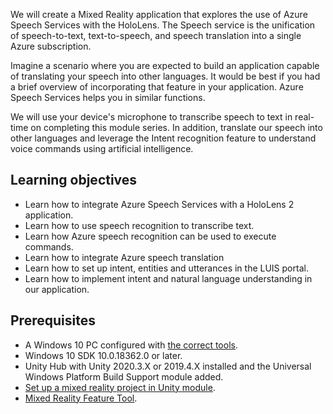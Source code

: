 We will create a Mixed Reality application that explores the use of Azure Speech Services with the HoloLens. The Speech service is the unification of speech-to-text, text-to-speech, and speech translation into a single Azure subscription.

Imagine a scenario where you are expected to build an application capable of translating your speech into other languages. It would be best if you had a brief overview of incorporating that feature in your application. Azure Speech Services helps you in similar functions.

We will use your device's microphone to transcribe speech to text in real-time on completing this module series. In addition, translate our speech into other languages and leverage the Intent recognition feature to understand voice commands using artificial intelligence.

## Learning objectives

* Learn how to integrate Azure Speech Services with a HoloLens 2 application.
* Learn how to use speech recognition to transcribe text.
* Learn how Azure speech recognition can be used to execute commands.
* Learn how to integrate Azure speech translation
* Learn how to set up intent, entities and utterances in the LUIS portal.
* Learn how to implement intent and natural language understanding in our application.

## Prerequisites

* A Windows 10 PC configured with [the correct tools](/windows/mixed-reality/develop/install-the-tools).
* Windows 10 SDK 10.0.18362.0 or later.
* Unity Hub with Unity 2020.3.X or 2019.4.X installed and the Universal Windows Platform Build Support module added.
* [Set up a mixed reality project in Unity module](/learn/modules/mixed-reality-toolkit-project-unity).
* [Mixed Reality Feature Tool](https://aka.ms/MRFeatureTool).
